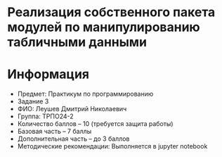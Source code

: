 # Реализация собственного пакета модулей по манипулированию табличными данными
# Информация
* Предмет: Практикум по программированию
* Задание 3
* ФИО: Леушев Дмитрий Николаевич
* Группа: ТРПО24-2
* Количество баллов – 10 (требуется защита работы)
* Базовая часть – 7 баллы
* Дополнительная часть – до 3 баллов
* Методические рекомендации: Выполняется в jupyter notebook
